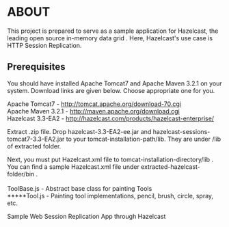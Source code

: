 <h1>ABOUT</h1>
This project is prepared to serve as a sample application for Hazelcast, the leading open source in-memory data grid . Here, Hazelcast's use case is HTTP Session Replication. 
 
<h2>Prerequisites</h2>
You should have installed Apache Tomcat7 and Apache Maven 3.2.1 on your system. Download links are given below. Choose appropriate one for you.

Apache Tomcat7 - http://tomcat.apache.org/download-70.cgi <br />
Apache Maven 3.2.1 - http://maven.apache.org/download.cgi<br />
Hazelcast 3.3-EA2 - http://hazelcast.com/products/hazelcast-enterprise/ 

Extract .zip file. Drop hazelcast-3.3-EA2-ee.jar and hazelcast-sessions-tomcat7-3.3-EA2.jar to your tomcat-installation-path/lib. They are under /lib of extracted folder.<br />

Next, you must put Hazelcast.xml file to tomcat-installation-directory/lib . You can find a sample Hazelcast.xml file under extracted-hazelcast-folder/bin .
<br />
<br />
ToolBase.js - Abstract base class for painting Tools<br />
*****Tool.js - Painting tool implementations, pencil, brush, circle, spray, etc.<br />

Sample Web Session Replication App through Hazelcast
